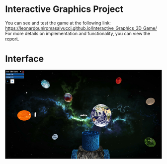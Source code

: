 # Interactive Graphics Project
You can see and test the game at the following link: https://leonardouniromasalvucci.github.io/Interactive_Graphics_3D_Game/ <br/>
For more details on implementation and functionality, you can view the [report.](https://drive.google.com/file/d/1b8VNvJ2JJkKqKHxEA6L-tQWlVu3dPF46/view?usp=sharing) 

# Interface
![alt text](images/image.PNG)

